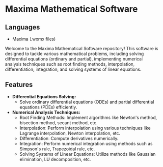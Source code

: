 # Maxima Mathematical Software
## Languages
- Maxima (.wxmx files)

Welcome to the Maxima Mathematical Software repository! This software is designed to tackle various mathematical problems, including solving differential equations (ordinary and partial), implementing numerical analysis techniques such as root finding methods, interpolation, differentiation, integration, and solving systems of linear equations.

## Features

- **Differential Equations Solving:**
  - Solve ordinary differential equations (ODEs) and partial differential equations (PDEs) efficiently.
- **Numerical Analysis Techniques:**
  - Root Finding Methods: Implement algorithms like Newton's method, bisection method, secant method, etc.
  - Interpolation: Perform interpolation using various techniques like Lagrange interpolation, Newton interpolation, etc.
  - Differentiation: Compute derivatives numerically.
  - Integration: Perform numerical integration using methods such as Simpson's rule, Trapezoidal rule, etc.
  - Solving Systems of Linear Equations: Utilize methods like Gaussian elimination, LU decomposition, etc.



   
